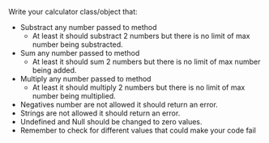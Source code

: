 Write your calculator class/object that:

* Substract any number passed to method
    * At least it should substract 2 numbers but there is no limit of max number being substracted.
* Sum any number passed to method
    * At least it should sum 2 numbers but there is no limit of max number being added.
* Multiply any number passed to method
    * At least it should multiply 2 numbers but there is no limit of max number being multiplied.
* Negatives number are not allowed it should return an error.
* Strings are not allowed it should return an error.
* Undefined and Null should be changed to zero values.
* Remember to check for different values that could make your code fail